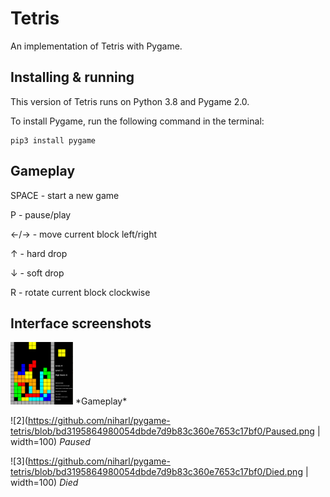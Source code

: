 # Tetris
An implementation of Tetris with Pygame.

## Installing & running
This version of Tetris runs on Python 3.8 and Pygame 2.0. 

To install Pygame, run the following command in the terminal:

```
pip3 install pygame
```

## Gameplay
SPACE - start a new game

P     - pause/play

←/→	  - move current block left/right

↑     - hard drop

↓     - soft drop

R     - rotate current block clockwise

## Interface screenshots
<img src="https://github.com/niharl/pygame-tetris/blob/bd3195864980054dbde7d9b83c360e7653c17bf0/Gameplay.png" width="100" height="100">
*Gameplay*

![2](https://github.com/niharl/pygame-tetris/blob/bd3195864980054dbde7d9b83c360e7653c17bf0/Paused.png | width=100)
*Paused*

![3](https://github.com/niharl/pygame-tetris/blob/bd3195864980054dbde7d9b83c360e7653c17bf0/Died.png | width=100)
*Died*
